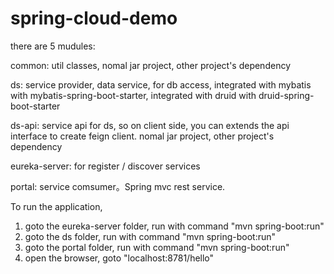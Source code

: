 # spring-cloud-demo

there are 5 mudules:

common:
util classes, nomal jar project, other project's dependency

ds:
service provider, data service, for db access, integrated with mybatis with mybatis-spring-boot-starter, integrated with druid with druid-spring-boot-starter

ds-api:
service api for ds, so on client side, you can extends the api interface to create feign client. nomal jar project, other project's dependency

eureka-server:
for register / discover services

portal:
service comsumer。Spring mvc rest service.


To run the application,  
1. goto the eureka-server folder,  run with command  "mvn spring-boot:run"
2. goto the ds folder,  run with command  "mvn spring-boot:run"
3. goto the portal folder,  run with command  "mvn spring-boot:run"
4. open the browser,  goto "localhost:8781/hello"
